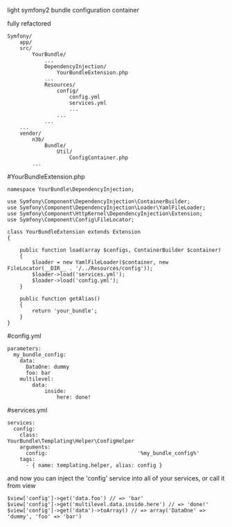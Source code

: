 light symfony2 bundle configuration container

fully refactored

    Symfony/
        app/
        src/
            YourBundle/
                ...
                DependencyInjection/
                    YourBundleExtension.php
                ...
                Resources/
                    config/
                        config.yml
                        services.yml
                        ...
                    ...
                ...
        ...
        vendor/
            n3b/
                Bundle/
                    Util/
                        ConfigContainer.php
            ...


#YourBundleExtension.php

    namespace YourBundle\DependencyInjection;

    use Symfony\Component\DependencyInjection\ContainerBuilder;
    use Symfony\Component\DependencyInjection\Loader\YamlFileLoader;
    use Symfony\Component\HttpKernel\DependencyInjection\Extension;
    use Symfony\Component\Config\FileLocator;

    class YourBundleExtension extends Extension
    {

        public function load(array $configs, ContainerBuilder $container)
        {
            $loader = new YamlFileLoader($container, new FileLocator(__DIR__ . '/../Resources/config'));
            $loader->load('services.yml');
            $loader->load('config.yml');
        }

        public function getAlias()
        {
            return 'your_bundle';
        }
    }

#config.yml

    parameters:
      my_bundle_config:
        data:
          DataOne: dummy
          foo: bar
        multilevel:
            data:
                inside:
                    here: done!

#services.yml

    services:
      config:
        class:                                YourBundle\Templating\Helper\ConfigHelper
        arguments:
          config:                             '%my_bundle_config%'
        tags:
          - { name: templating.helper, alias: config }


and now you can inject the 'config' service into all of your services, or call it from view

    $view['config']->get('data.foo') // => 'bar'
    $view['config']->get('multilevel.data.inside.here') // => 'done!'
    $view['config']->get('data')->toArray() // => array('DataOne' => 'dummy', 'foo' => 'bar')
